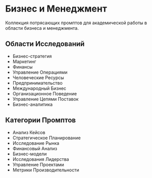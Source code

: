 # Бизнес и Менеджмент

Коллекция потрясающих промптов для академической работы в области бизнеса и менеджмента.

## Области Исследований
- Бизнес-стратегия
- Маркетинг
- Финансы
- Управление Операциями
- Человеческие Ресурсы
- Предпринимательство
- Международный Бизнес
- Организационное Поведение
- Управление Цепями Поставок
- Бизнес-аналитика

## Категории Промптов
- Анализ Кейсов
- Стратегическое Планирование
- Исследование Рынка
- Финансовый Анализ
- Бизнес-модели
- Исследования Лидерства
- Управление Проектами
- Метрики Производительности